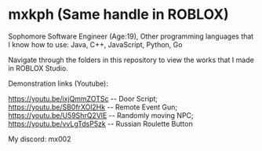 # mxkph (Same handle in ROBLOX)

Sophomore Software Engineer (Age:19),
Other programming languages that I know how to use: Java, C++, JavaScript, Python, Go

Navigate through the folders in this repository to view the works that I made in ROBLOX Studio.

Demonstration links (Youtube):

https://youtu.be/ixjQmmZOTSc -- Door Script;
https://youtu.be/SB0frXOl2Hk -- Remote Event Gun;
https://youtu.be/U59ShrQ2VlE -- Randomly moving NPC;
https://youtu.be/vvLgTdsP5zk -- Russian Roulette Button


My discord: mx002
